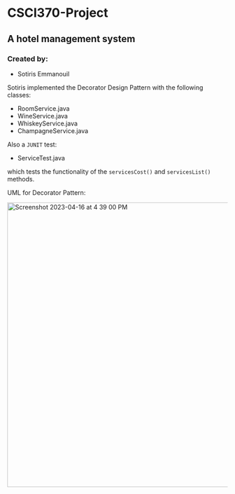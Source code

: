# CSCI370-Project
## A hotel management system

### Created by:
<ul>
<li>Sotiris Emmanouil</li>
</ul>

Sotiris implemented the Decorator Design Pattern with the following classes:

<ul>
<li> RoomService.java</li>
<li>WineService.java</li>
<li>WhiskeyService.java</li>
<li>ChampagneService.java</li>
</ul>

Also a `JUNIT` test:
<ul>
<li>ServiceTest.java</li>
</ul>

which tests the functionality of the ` servicesCost() ` and `servicesList()` methods.

UML for Decorator Pattern:

<img width="650" alt="Screenshot 2023-04-16 at 4 39 00 PM" src="https://user-images.githubusercontent.com/108318635/232340982-959d1106-62b6-4cb3-9738-18bc6653883c.png">
